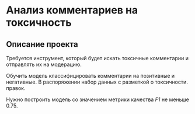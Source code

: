 # Анализ комментариев на токсичность

## Описание проекта

Требуется инструмент, который будет искать токсичные комментарии и отправлять их на модерацию. 

Обучить модель классифицировать комментарии на позитивные и негативные. В распоряжении набор данных с разметкой о токсичности. правок.

Нужно построить модель со значением метрики качества *F1* не меньше 0.75. 
